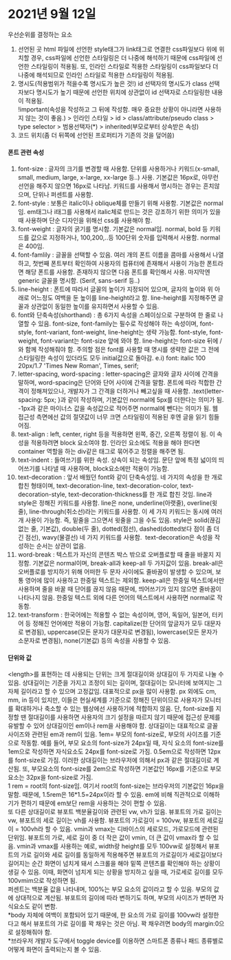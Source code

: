 # 2021년 9월 12일
우선순위를 결정하는 요소
1. 선언된 곳
html 파일에 선언한 style태그가 link태그로 연결한 css파일보다 위에 위치할 경우, css파일에 선언한 스타일링은 더 나중에 해석하기 때문에 css파일에 선언한 스타일링이 적용됨. 또, 인라인 스타일로 적용한 스타일링이 css파일보다 더 나중에 해석되므로 인라인 스타일로 적용한 스타일링이 적용됨. 
2. 명시도(적용범위가 적을수록 명시도가 높은 것!)
id 선택자의 명시도가 class 선택자보다 명시도가 높기 때문에 선언한 위치에 상관없이 id 선택자로 스타일링한 내용이 적용됨.  
!important(속성을 작성하고 그 뒤에 작성함. 매우 중요한 상황이 아니라면 사용하지 않는 것이 좋음.) > 인라인 스타일 > id > class/attribute/pseudo class > type selector > 범용선택자(\*) > inherited(부모로부터 상속받은 속성)
3. 코드 위치(좀 더 뒤쪽에 선언된 프로퍼티가 기존의 것을 덮어씀)

#### 폰트 관련 속성
1. font-size : 글자의 크기를 변경할 때 사용함. 단위를 사용하거나 키워드(x-small, small, medium, large, x-large, xx-large 등..) 사용. 기본값은 16px로, 아무런 선언을 해주지 않으면 16px로 나타남. 키워드를 사용해서 명시하는 경우는 흔치않으며, 단위나 퍼센트를 사용함. 
2. font-style : 보통은 italic이나 oblique체를 만들기 위해 사용함. 기본값은 normal임. em태그나 i태그를 사용해서 italic체로 만드는 것은 강조하기 위한 의미가 있을 때 사용하며 단순 디자인을 위해선 css를 사용해야 함.
3. font-weight : 글자의 굵기를 명시함. 기본값은 normal임. normal, bold 등 키워드를 값으로 지정하거나, 100,200,..등 100단위 숫자를 입력해서 사용함. normal은 400임. 
4. font-famlily : 글꼴을 선택할 수 있음. 여러 개의 폰트 이름을 콤마를 사용해서 나열하고, 첫번째 폰트부터 확인하여 사용자의 컴퓨터에 존재해서 사용이 가능한 폰트라면 해당 폰트를 사용함. 존재하지 않으면 다음 폰트를 확인해서 사용. 마지막엔 generic 글꼴을 명시함. (Serif, sans-serif 등..) 
5. line-height : 폰트에 따라서 글꼴의 높이가 지정되어 있으며, 글자의 높이와 위 아래로 어느정도 여백을 둔 높이를 line-height라고 함. line-height를 지정해주면 글꼴과 상관없이 동일한 높이를 유지하면서 사용할 수 있음. 
6. font와 단축속성(shorthand) : 총 6가지 속성을 스페이싱으로 구분하여 한 줄로 나열할 수 있음. font-size, font-family는 필수로 작성해야 하는 속성이며, font-style, font-variant, font-weight, line-height는 생략 가능함. font-style, font-weight, font-variant는 font-size 앞에 와야 함. line-height는 font-size 뒤에 /와 함께 작성해줘야 함. 주의할 점은 font를 사용할 때 명시를 생략한 값은 그 전에 스타일링한 속성이 있더라도 모두 initial값으로 돌아감. e.i) font: italic 100 20px/1.7 'Times New Roman', Times, serif; 
7. letter-spacing, word-spacing : letter-spacing은 글자와 글자 사이에 간격을 말하며,  word-spacing은 단어와 단어 사이에 간격을 말함. 폰트에 따라 적합한 간격이 정해져있으나, 개발자가 그 간격을 더하거나 빼고싶을 때 사용함. .text{letter-spacing: 5px; }과 같이 작성하며, 기본값인 normal에 5px를 더한다는 의미가 됨. -1px과 같은 마이너스 값을 속성값으로 적어주면 normal에 뺀다는 의미가 됨. 웹 접근성 측면에선 값의 절댓값이 너무 크면 스타일링이 적용된 후엔 글을 읽기 힘들어짐. 
8. text-align : left, center, right 등을 적용하면 왼쪽, 중간, 오른쪽 정렬이 됨. 이 속성을 적용하려면 block 요소여야 함. 인라인 요소에도 적용을 해야 한다면 container 역할을 하는 div같은 태그로 묶어주고 정렬을 해주면 됨.
9. text-indent : 들여쓰기를 위한 속성. 상속이 되는 속성임. 문단 앞에 특정 넓이의 띄어쓰기를 나타낼 때 사용하며, block요소에만 적용이 가능함.
10. text-decoration : 앞서 배웠던 font와 같이 단축속성임. 네 가지의 속성을 한 개로 합친 형태이며, text-decoration-line,  text-decoration-color,  text-decoration-style,  text-decoration-thickness를 한 개로 합친 것임. line과 style은 정해진 키워드를 사용함. line은 none, underline(아랫줄), overline(윗줄), line-through(취소선)라는 키워드를 사용함. 이 세 가지 키워드는 동시에 여러 개 사용이 가능함. 즉, 밑줄을 그으면서 윗줄을 그을 수도 있음. style은 solid(끊김없는 줄, 기본값), double(두 줄), dotted(점선), dashed(dotted보다 점이 좀 더 긴 점선), wavy(물결선) 네 가지 키워드를 사용함.  text-decoration은 속성을 작성하는 순서는 상관이 없음. 
11. word-break : 텍스트가 자신의 콘텐츠 박스 밖으로 오버플로할 때 줄을 바꿀지 지정함. 기본값은 normal이며, break-all과 keep-all 두 가지값이 있음. break-all은 오버플로를 방지하기 위해 어떠한 두 문자 사이에도 줄바꿈이 발생할 수 있으며, 보통 영어에 많이 사용하고 한중일 텍스트는 제외함. keep-all은 한중일 텍스트에서만 사용하며 줄을 바꿀 때 단어를 끊지 않음 때문에, 띄어쓰기가 있지 않으면 줄바꿈이 나타나지 않음. 한중일 텍스트 외에 다른 언어의 텍스트에서 사용하면 normal로 작동함. 
12. text-transform : 한국어에는 적용할 수 없는 속성이며, 영어, 독일어, 일본어, 터키어 등 정해진 언어에만 적용이 가능함. capitalize(한 단어의 앞글자가 모두 대문자로 변경됨), uppercase(모든 문자가 대문자로 변경됨), lowercase(모든 문자가 소문자로 변경됨), none(기본값) 등의 속성을 사용할 수 있음. 

#### 단위와 값
\<length\>를 표현하는 데 사용되는 단위는 크게 절대길이와 상대길이 두 가지로 나눌 수 있음. 상대길이는 기준을 가지고 조정이 되는 길이며, 절대길이는 모니터에 보여지는 그 자체 길이라고 할 수 있으며 고정값임. 대표적으로 px을 많이 사용함. px 외에도 cm, mm, in 등이 있지만, 이들은 현실세계를 기준으로 정해진 단위이므로 사용자가 모니터를 확대하거나 축소할 수 있는 웹상에선 사용하기에 적합하지 않음. 단, font-size를 지정할 땐 절대길이를 사용하면 사용자의 크기 설정을 따르지 않기 때문에 접근성 문제를 유발할 수 있어 상대길이인 em이나 rem을 사용해야 함. 
상대길이는 대표적으로 글꼴 사이즈와 관련된 em과 rem이 있음. 1em= 부모의 font-size로, 부모의 사이즈를 기준으로 작동함. 예를 들어, 부모 요소의 font-size가 24px일 때, 자식 요소의 font-size를 1em으로 작성하면 자식요소도 24px를 font-size로 가짐. 0.5em으로 작성하면 12px를 font-size로 가짐. 이러한 상대길이는 브라우저에 의해서 px과 같은 절대길이로 계산됨. 또, 부모요소의 font-size를 2em으로 작성하면 기본값인 16px를 기준으로 부모요소는 32px을 font-size로 가짐. <br>1 rem = root의 font-size임.  여기서 root의 font-size는 브라우저의 기본값인 16px을 말함. 때문에, 1.5rem은 16\*1.5=24px이라 할 수 있음. em에 비해 직관적으로 이해하기가 편하기 때문에 em보단 rem을 사용하는 것이 편할 수 있음. <br>
또 다른 상대길이로 뷰포트 백분율길이와 관련된 vw, vh가 있음. 뷰포트의 가로 길이는 vw, 뷰포트의 세로 길이는 vh를 사용함. 뷰포트의 가로길이 = 100vw, 뷰포트의 세로길이 = 100vh라 할 수 있음. vmin과 vmax는 디바이스의 세로모드, 가로모드에 관련된 단위임. 뷰포트의 가로, 세로 길이 중 더 작은 값이 vmin, 더 큰 값이 vmax라 할 수 있음. vmin과 vmax를 사용하는 예로, width랑 height를 모두 100vw로 설정해서 뷰포트의 가로 길이와 세로 길이를 동일하게 적용해주면 뷰포트의 가로길이가 세로길이보다 길어지는 순간 화면이 넘치게 돼서 스크롤을 해야 밑쪽 콘텐츠를 확인해야 하는 상황이 생길 수 있음. 이때, 화면이 넘치게 되는 상황을 방지하고 싶을 때, 가로세로 길이를 모두 100vmim으로 작성하면 됨. <br>
퍼센트는 백분율 값을 나타내며, 100%는 부모 요소의 값이라고 할 수 있음. 부모의 값에 상대적으로 계산됨. 뷰포트의 길이에 따라 변하기도 하며, 부모의 사이즈가 변하면 자식요소도 같이 변함.<br>
*body 자체에 여백이 포함되어 있기 때문에, 한 요소의 가로 길이를 100vw라 설정한다고 해서  뷰포트의 가로 길이를 꽉 채우는 것은 아님. 꽉 채우려면 body의 margin:0으로 설정해줘야 함. <br>
*브라우저 개발자 도구에서 toggle device를 이용하면 스마트폰 종류나 패드 종류별로 어떻게 화면이 출력되는지 볼 수 있음. 
